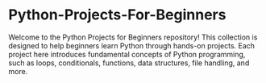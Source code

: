 # Python-Projects-For-Beginners
Welcome to the Python Projects for Beginners repository! This collection is designed to help beginners learn Python through hands-on projects. Each project here introduces fundamental concepts of Python programming, such as loops, conditionals, functions, data structures, file handling, and more.
